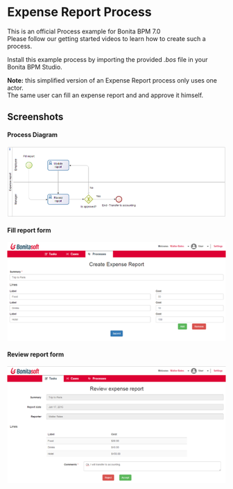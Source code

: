 # Expense Report Process
This is an official Process example for Bonita BPM 7.0<br/>
Please follow our getting started videos to learn how to create such a process.

Install this example process by importing the provided *.bos* file in your Bonita BPM Studio.

**Note:** this simplified version of an Expense Report process only uses one actor.<br/>
The same user can fill an expense report and and approve it himself.

## Screenshots
#### Process Diagram
<img src="/screenshots/diagram.png?raw=true" alt="Process diagram"/>

#### Fill report form
<img src="/screenshots/fill-report-form.png?raw=true" alt="Fill report form"/>

#### Review report form
<img src="/screenshots/review-report-form.png?raw=true" alt="Review report form"/>
